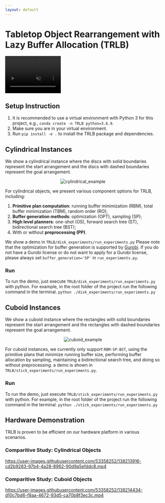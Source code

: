 ```yaml
---
layout: default
---
```


# Tabletop Object Rearrangement with Lazy Buffer Allocation (TRLB)

<!-- ![scenarios4](https://user-images.githubusercontent.com/53358252/138533080-79885ac0-7f20-465a-bc39-32e5ffe32493.gif) -->


<video width="180" height="120" autoplay muted loop>
    <source src="https://user-images.githubusercontent.com/53358252/140592141-7eac7f16-531a-44d4-8e14-01a55397d2ff.mp4" type="video/mp4"> 
    <p>Your browser does not support the video tag.</p>
</video>


## Setup Instruction

1. It is recommended to use a virtual environment with Python 3 for this project, e.g., `conda create -n TRLB python=3.6.9`.
2. Make sure you are in your virtual environment. 
3. Run `pip install -e .` to install the TRLB package and dependencies. 

## Cylindrical Instances
We show a cylindrical instance where the discs with solid boundaries represent the start arrangement and the discs with dashed boundaries represent the goal arrangement.

<p align="center">
  <img src="https://user-images.githubusercontent.com/53358252/136728746-b6e40e51-d871-462f-928b-cc3fe5ba8729.png" alt="cylindrical_example"/>
</p>
  
For cylindrical objects, we present various component options for TRLB, including:
1. **Primitive plan computation**: running buffer minimization (RBM), total buffer minimization (TBM), random order (RO); 
2. **Buffer generation methods**: optimization (OPT), sampling (SP); 
3. **High level planners**: one-shot (OS), forward search tree (ST), bidirectional search tree (BST); 
4. With or without **preprocessing (PP)**.

We show a demo in `TRLB/disk_experiments/run_experiments.py`
Please note that the optimization for buffer generation is supported by [Gurobi](https://www.gurobi.com/). If you do not have a Gurobi license or do not want to apply for a Gurobi license, please always set `buffer_generation='SP'` in `run_experiments.py`.

### Run
To run the demo, just execute `TRLB/disk_experiments/run_experiments.py` with python. For example, in the root folder of the project run the following command in the terminal.
`python ./disk_experiments/run_experiments.py`

## Cuboid Instances
We show a cuboid instance where the rectangles with solid boundaries represent the start arrangement and the rectangles with dashed boundaries represent the goal arrangement.
<p align="center">
  <img src="https://user-images.githubusercontent.com/53358252/136731248-ad78ed65-506e-4a72-ab82-1dce1b6909b6.png" alt="cuboid_example"/>
</p>

For cuboid instances, we currently only support `RBM-SP-BST`, using the primitive plans that minimize running buffer size,  performing buffer allocation by sampling, maintaining a bidirectional search tree, and doing so without preprocessing. a demo is shown in `TRLB/stick_experiments/run_experiments.py`.

### Run
To run the demo, just execute `TRLB/stick_experiments/run_experiments.py` with python. For example, in the root folder of the project run the following command in the terminal.
`python ./stick_experiments/run_experiments.py`

## Hardware Demonstration
TRLB is proven to be efficient on our hardware platform in various scenarios.

### Comparitive Study: Cylindrical Objects

https://user-images.githubusercontent.com/53358252/138213916-cd2b9283-97b4-4a28-8962-90d9a5efddc8.mp4


### Comparitive Study: Cuboid Objects

https://user-images.githubusercontent.com/53358252/138214434-d10c7bd6-f8aa-4672-93d5-ca70b8f3ec3c.mp4
